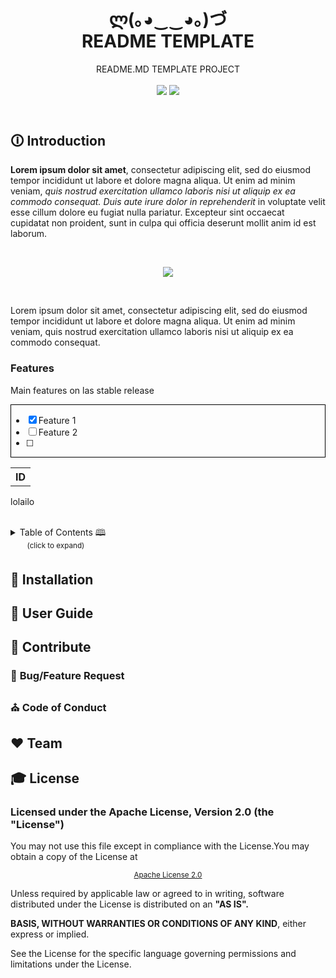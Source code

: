 <!-- PROJECT DESCRIPTION -->
<header>
 <h1 align="center"><strong>ლ(｡◕‿‿◕｡)づ</strong><br/>README TEMPLATE</h1>
 <p align="center">README.MD TEMPLATE PROJECT<br/><br/>
  <!-- BADGET BUTTONS --> 
  <img src="https://img.shields.io/badge/Status-Development-lightgray.svg?style=flat" />
  <img src="https://img.shields.io/badge/License-Apache_2.0-orange.svg?style=flat" />
 </p>
</header>


<!-- INTRODUCTION -->
## 🛈 **Introduction**
**Lorem ipsum dolor sit amet**, consectetur adipiscing elit, sed do eiusmod tempor incididunt ut labore et dolore magna aliqua.
Ut enim ad minim veniam, *quis nostrud exercitation ullamco laboris nisi ut aliquip ex ea commodo consequat.
 Duis aute irure dolor in reprehenderit* in voluptate velit esse cillum dolore eu fugiat nulla pariatur.
Excepteur sint occaecat cupidatat non proident, sunt in culpa qui officia deserunt mollit anim id est laborum.

<br/><p align="center"><img src="http://via.placeholder.com/500x300"></img></p><br/>

Lorem ipsum dolor sit amet, consectetur adipiscing elit, sed do eiusmod tempor incididunt ut labore et dolore magna aliqua.
Ut enim ad minim veniam, quis nostrud exercitation ullamco laboris nisi ut aliquip ex ea commodo consequat.

### **Features**
<p>Main features on las stable release</p>

<table width="100%" style="display:>
<thead>
<tr>
<th width="50%">
<div style="border:1px solid black;">

- [x] Feature 1
- [ ] Feature 2
- [ ] 

</div>
</th>
<th>ID</th>
</tr>
</thead>
<tbody>
</tbody>
</table>
<ul style="display:table;list-style:none;padding:0;">
<li style="display:inline-block;">lol</li> 
<li " style="display:inline-block;">ailo</li> 
</ul>

    
<!-- TABLE OF CONTENTS -->
<br/>
<details>
 <summary>Table of Contents 🕮<br/><sup>&ensp;&emsp;&ensp; (click to expand)</sup></summary>

- [Introduction](#-introduction)
    - [Features](#-features)
    - [Table of Contents](#-table-of-contents)
- [Installation](#-installation)
    - [Requirements](#-requirements)
    - [Install 
- [User Guide](#-user-guide)
- [Contribute](#-contribute)
    - [Bug/Feature Request](#-bug/feature-request)
- [Team](#️-team)
- [License](#-license)
</details>


<!-- INSTALLATION  -->
## 💾 **Installation**

<!-- USERGUIDE -->
## 👷 **User Guide**

<!-- CONTRIBUTE -->
## 💎 **Contribute**

### 🐞 **Bug/Feature Request**

### ⛪ **Code of Conduct**

<!-- TEAM -->
## ❤️ **Team**

<!-- LICENSE -->
## 🎓 **License**
### **Licensed under the Apache License, Version 2.0 (the "License")** 
You may not use this file except in compliance with the License.You may obtain a copy of the License at

<p align="center"><sub><a href="http://www.apache.org/licenses/LICENSE-2.0">Apache License 2.0</a></sub></p>

Unless required by applicable law or agreed to in writing, software distributed under the License is distributed on an **"AS IS".**

**BASIS, WITHOUT WARRANTIES OR CONDITIONS OF ANY KIND**, either express or implied.

See the License for the specific language governing permissions and limitations under the License.

